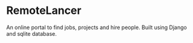 # RemoteLancer

An online portal to find jobs, projects and hire people. Built using Django and sqlite database.
